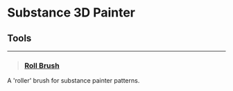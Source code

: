 # Substance 3D Painter

## Tools
___

> ### [Roll Brush](https://www.artstation.com/artwork/N5Y8wg)
A 'roller' brush for substance painter patterns.
<!-- -->

